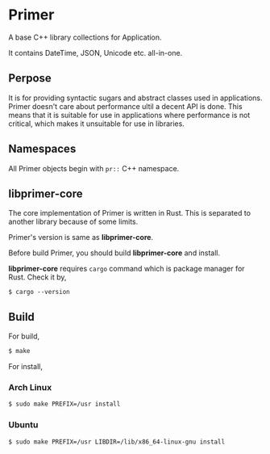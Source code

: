 Primer
========

A base C++ library collections for Application.

It contains DateTime, JSON, Unicode etc. all-in-one.

Perpose
-------

It is for providing syntactic sugars and abstract classes used in
applications. Primer doesn't care about performance ultil a
decent API is done.
This means that it is suitable for use in applications where
performance is not critical, which makes it unsuitable for use
in libraries.

Namespaces
----------

All Primer objects begin with `pr::` C++ namespace.

libprimer-core
--------------

The core implementation of Primer is written in Rust. This is separated to
another library because of some limits.

Primer's version is same as **libprimer-core**.

Before build Primer, you should build **libprimer-core** and install.

**libprimer-core** requires `cargo` command which is package manager for Rust.
Check it by,

```
$ cargo --version
```

Build
-----

For build,

```sh
$ make
```

For install,

### Arch Linux

```sh
$ sudo make PREFIX=/usr install
```

### Ubuntu

```sh
$ sudo make PREFIX=/usr LIBDIR=/lib/x86_64-linux-gnu install
```

